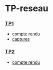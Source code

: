 # TP-reseau

### [TP1](./TP1)

- [compte rendu](./TP1/tp1_reseau.md)
- [captures](./TP1/captures/)

### [TP2](./TP2)

- [compte rendu](./TP2/tp2_reseau.md)